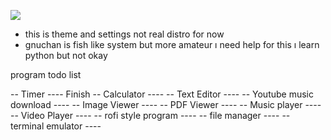 ![](https://gitlab.com/archkubi/gnuchanos/-/raw/main/wallpaper.png)

- this is theme and settings not real distro for now
- gnuchan is fish like system but more amateur ı need help for this ı learn python but not okay


program todo list

-- Timer                     ---- Finish
-- Calculator                ----
-- Text Editor               ----
-- Youtube music download    ----
-- Image Viewer              ----
-- PDF Viewer                ----
-- Music player              ----
-- Video Player              ----
-- rofi style program        ----
-- file manager              ----
-- terminal emulator         ----
